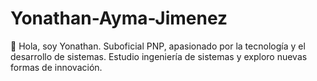 # Yonathan-Ayma-Jimenez
👋 Hola, soy Yonathan. Suboficial PNP, apasionado por la tecnología y el desarrollo de sistemas. Estudio ingeniería de sistemas y exploro nuevas formas de innovación.
